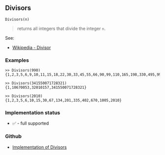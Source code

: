 ## Divisors

```
Divisors(n)
```

> returns all integers that divide the integer `n`. 

See:  
* [Wikipedia - Divisor](https://en.wikipedia.org/wiki/Divisor)

### Examples  

```
>> Divisors(990)
{1,2,3,5,6,9,10,11,15,18,22,30,33,45,55,66,90,99,110,165,198,330,495,990}

>> Divisors(341550071728321)
{1,10670053,32010157,341550071728321} 

>> Divisors(2010)
{1,2,3,5,6,10,15,30,67,134,201,335,402,670,1005,2010}
```

### Implementation status

* &#x2705; - full supported

### Github

* [Implementation of Divisors](https://github.com/axkr/symja_android_library/blob/master/symja_android_library/matheclipse-core/src/main/java/org/matheclipse/core/builtin/NumberTheory.java#L1471) 
